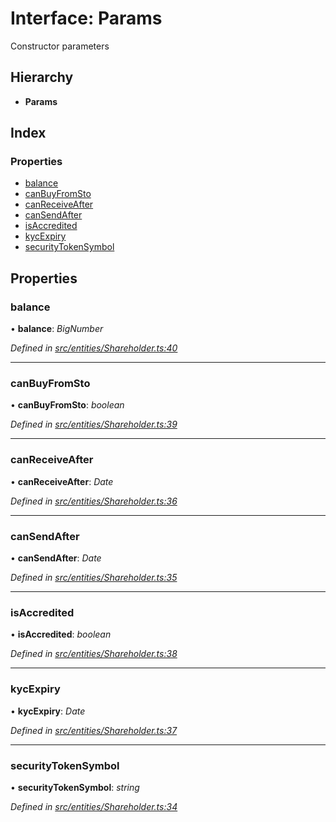 # Interface: Params

Constructor parameters

## Hierarchy

* **Params**

## Index

### Properties

* [balance](entities.params-5.md#balance)
* [canBuyFromSto](entities.params-5.md#canbuyfromsto)
* [canReceiveAfter](entities.params-5.md#canreceiveafter)
* [canSendAfter](entities.params-5.md#cansendafter)
* [isAccredited](entities.params-5.md#isaccredited)
* [kycExpiry](entities.params-5.md#kycexpiry)
* [securityTokenSymbol](entities.params-5.md#securitytokensymbol)

## Properties

###  balance

• **balance**: *BigNumber*

*Defined in [src/entities/Shareholder.ts:40](https://github.com/PolymathNetwork/polymath-sdk/blob/73ecb26/src/entities/Shareholder.ts#L40)*

___

###  canBuyFromSto

• **canBuyFromSto**: *boolean*

*Defined in [src/entities/Shareholder.ts:39](https://github.com/PolymathNetwork/polymath-sdk/blob/73ecb26/src/entities/Shareholder.ts#L39)*

___

###  canReceiveAfter

• **canReceiveAfter**: *Date*

*Defined in [src/entities/Shareholder.ts:36](https://github.com/PolymathNetwork/polymath-sdk/blob/73ecb26/src/entities/Shareholder.ts#L36)*

___

###  canSendAfter

• **canSendAfter**: *Date*

*Defined in [src/entities/Shareholder.ts:35](https://github.com/PolymathNetwork/polymath-sdk/blob/73ecb26/src/entities/Shareholder.ts#L35)*

___

###  isAccredited

• **isAccredited**: *boolean*

*Defined in [src/entities/Shareholder.ts:38](https://github.com/PolymathNetwork/polymath-sdk/blob/73ecb26/src/entities/Shareholder.ts#L38)*

___

###  kycExpiry

• **kycExpiry**: *Date*

*Defined in [src/entities/Shareholder.ts:37](https://github.com/PolymathNetwork/polymath-sdk/blob/73ecb26/src/entities/Shareholder.ts#L37)*

___

###  securityTokenSymbol

• **securityTokenSymbol**: *string*

*Defined in [src/entities/Shareholder.ts:34](https://github.com/PolymathNetwork/polymath-sdk/blob/73ecb26/src/entities/Shareholder.ts#L34)*
